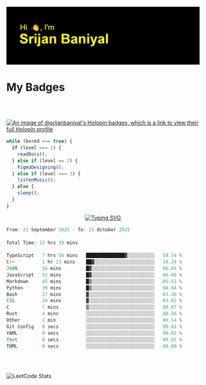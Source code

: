 ![Header](./header.png)

# My Badges

<Br />
<Br />

[![An image of @srijanbaniyal's Holopin badges, which is a link to view their full Holopin profile](https://holopin.me/srijanbaniyal)](https://holopin.io/@srijanbaniyal)

```javascript
while (bored === true) {
  if (level === 1) {
    readDocs();
  } else if (level == 2) {
    FigmaDesigning();
  } else if (level === 3) {
    listenMusic();
  } else {
    sleep();
  }
}
```

<p align="center">
  <a href="https://git.io/typing-svg"><img src="https://readme-typing-svg.demolab.com?font=Tilt+Prism&size=30&pause=1000&color=0FF75B&center=true&vCenter=true&width=800&height=80&lines=Time+spent+on+various+Programming+languages" alt="Typing SVG" /></a>
</p>

<!--START_SECTION:waka-->

```TypeScript
From: 21 September 2025 - To: 21 October 2025

Total Time: 13 hrs 39 mins

TypeScript   7 hrs 56 mins   ██████████████▓░░░░░░░░░░   58.14 %
C++          1 hr 23 mins    ██▓░░░░░░░░░░░░░░░░░░░░░░   10.24 %
JSON         56 mins         █▓░░░░░░░░░░░░░░░░░░░░░░░   06.85 %
JavaScript   52 mins         █▓░░░░░░░░░░░░░░░░░░░░░░░   06.46 %
Markdown     45 mins         █▒░░░░░░░░░░░░░░░░░░░░░░░   05.51 %
Python       39 mins         █▒░░░░░░░░░░░░░░░░░░░░░░░   04.84 %
Bash         27 mins         ▓░░░░░░░░░░░░░░░░░░░░░░░░   03.30 %
CSS          24 mins         ▓░░░░░░░░░░░░░░░░░░░░░░░░   03.02 %
C            7 mins          ▒░░░░░░░░░░░░░░░░░░░░░░░░   00.87 %
Rust         4 mins          ░░░░░░░░░░░░░░░░░░░░░░░░░   00.56 %
Other        1 min           ░░░░░░░░░░░░░░░░░░░░░░░░░   00.14 %
Git Config   0 secs          ░░░░░░░░░░░░░░░░░░░░░░░░░   00.03 %
YAML         0 secs          ░░░░░░░░░░░░░░░░░░░░░░░░░   00.02 %
Text         0 secs          ░░░░░░░░░░░░░░░░░░░░░░░░░   00.02 %
TOML         0 secs          ░░░░░░░░░░░░░░░░░░░░░░░░░   00.00 %
```

<!--END_SECTION:waka-->

<Br />
<Br />

![LeetCode Stats](https://leetcard.jacoblin.cool/Srijan-Baniyal?theme=dark&font=Rasa&ext=contest)
